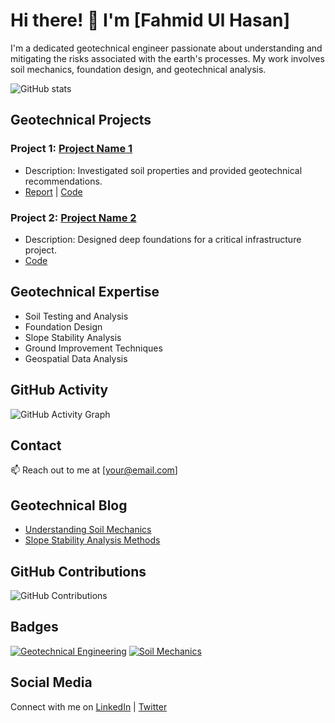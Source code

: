 # Hi there! 👋 I'm [Fahmid Ul Hasan]

I'm a dedicated geotechnical engineer passionate about understanding and mitigating the risks associated with the earth's processes. My work involves soil mechanics, foundation design, and geotechnical analysis.

![GitHub stats](https://github-readme-stats.vercel.app/api?username=FahmidUlHasan&show_icons=true)

## Geotechnical Projects

### Project 1: [Project Name 1](link-to-repo-1)
- Description: Investigated soil properties and provided geotechnical recommendations.
- [Report](link-to-report) | [Code](link-to-repo-1)

### Project 2: [Project Name 2](link-to-repo-2)
- Description: Designed deep foundations for a critical infrastructure project.
- [Code](link-to-repo-2)

## Geotechnical Expertise

- Soil Testing and Analysis
- Foundation Design
- Slope Stability Analysis
- Ground Improvement Techniques
- Geospatial Data Analysis

## GitHub Activity

![GitHub Activity Graph](https://activity-graph.herokuapp.com/graph?username=yourusername)

## Contact

📫 Reach out to me at [your@email.com]

## Geotechnical Blog

- [Understanding Soil Mechanics](link-to-post-1)
- [Slope Stability Analysis Methods](link-to-post-2)

## GitHub Contributions

![GitHub Contributions](https://github.com/yourusername)

## Badges

[![Geotechnical Engineering](https://img.shields.io/badge/Geotechnical%20Engineering-Expert-brown)](https://www.geotechnical.org)
[![Soil Mechanics](https://img.shields.io/badge/Soil%20Mechanics-Enthusiast-green)](https://www.soilmechanics.org)

## Social Media

Connect with me on [LinkedIn](https://www.linkedin.com/yourusername) | [Twitter](https://twitter.com/yourusername)

